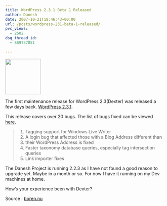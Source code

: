 ```yaml
---
title: WordPress 2.3.1 Beta 1 Released
author: Danesh
date: 2007-10-21T18:46:43+00:00
url: /posts/wordpress-231-beta-1-released/
pvc_views:
  - 2602
dsq_thread_id:
  - 889737851

---
```

<img loading="lazy" src="http://img212.imageshack.us/img212/1458/wp20squarebuttonhm5.gif" height="112" width="112" />

The first maintenance release for WordPress 2.3(Dexter) was released a few days back. [WordPress 2.3.1][1].

This release covers over 20 bugs. The list of bugs fixed can be viewed [here][2].

>   1. Tagging support for Windows Live Writer
>   2. A login bug that affected those with a Blog Address different than
>   3. their WordPress Address is fixed
>   4. Faster taxonomy database queries, especially tag intersection queries
>   5. Link importer fixes

The Danesh Project is running 2.2.3 as I have not found a good reason to upgrade yet. Maybe in a month or so. For now I have it running on my Dev machines at home.

How&#8217;s your experience been with Dexter?

Source : [boren.nu][3]

 [1]: http://wordpress.org/
 [2]: http://trac.wordpress.org/query?status=closed&milestone=2.3.1&resolution=fixed&order=priority
 [3]: http://boren.nu/archives/2007/10/17/wordpress-231-beta-1/